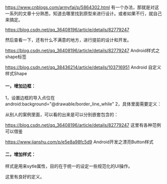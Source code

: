 https://www.cnblogs.com/armyfai/p/5864302.html 有一个办法，那就是对这一系列的文章十分熟悉，知道去哪里找到原型来进行设计。或者如果不行，就自己来搞定。

https://blog.csdn.net/qq_36408196/article/details/82779247

然后查看一下，还有什么不满意的地方，进行提前的设计和开发。

https://blog.csdn.net/qq_36408196/article/details/82779247     Android样式之shape标签

https://blog.csdn.net/qq_38436214/article/details/103716951   Android 自定义样式Shape

#### 一，增加边框：

1，设置边框的导入点位在android:background="@drawable/border_line_while"
2，具体里面需要定义：

从别人的案例里面，可以看的出来是可以分别嵌套包含的：

https://blog.csdn.net/qq_36408196/article/details/82779247  这里有各种范例可以借鉴

https://www.jianshu.com/p/e5e8a98fc5d9   Android开发之漂亮Button样式

#### 二，增加样式：

样式是用来sytle属性，目的在于统一的设定一些规范化的UI操作。

这里有良好的定义。





